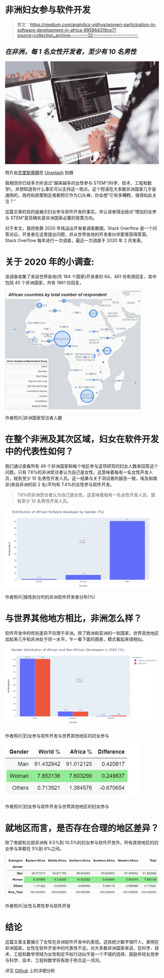 # 非洲妇女参与软件开发

> 原文：<https://medium.com/analytics-vidhya/women-participation-in-software-development-in-africa-995964319ce7?source=collection_archive---------32----------------------->

## ***在非洲，每 1 名女性开发者，至少有 10 名男性***

![](img/3b0121e6793f192fd90983dd505bad8b.png)

照片由[克里斯蒂娜](https://unsplash.com/@wocintechchat)在 [Unsplash](https://unsplash.com/) 拍摄

我相信你已经多次听说过“越来越多的女性参与 STEM”(科学、技术、工程和数学)，并想知道有什么事实可以支持这一观点。这个短语在大多数非洲国家几乎是通用的，政府和政策制定者都把它作为口头禅，你会想“它有多糟糕，值得如此关注？”

这篇文章的目的是展示妇女参与软件开发的事实，并让读者得出结论“增加妇女参与 STEM”是否确实是非洲国家必要的政策方向。

对于本文，我将依靠 2020 年栈溢出开发者调查数据。Stack Overflow 是一个问答论坛，开发者在这里提出问题，并从世界各地的开发者伙伴那里获得答案。Stack Overflow 每年进行一次调查，最近一次调查于 2020 年 2 月发表。

# **关于 2020 年的小调查:**

该调查收集了来自世界各地(共 184 个国家)开发者的 64，461 份有效回复，其中包括 45 个非洲国家，共有 1961 份回复。

![](img/3596fdff337fa785a604ea189e31f50b.png)

作者照片|非洲国家受访者人数

# 在整个非洲及其次区域，妇女在软件开发中的代表性如何？

我们通过查看所有 49 个非洲国家和每个地区参与这项研究的妇女人数来回答这个问题。只有 7.6%的非洲受访者认为自己是女性。这意味着每有一名女性开发人员，就有至少 10 名男性开发人员。这一结果与关于测试者的报告一致，埃及和南非(来自非洲的前 2 名)平均有 7.4%的女性参与软件开发。

> 7.6%的非洲受访者认为自己是女性。这意味着每有一名女性开发人员，就有至少 10 名男性开发人员。

![](img/d35be2e09749416af3c5b32b579b29f9.png)

作者照片|按性别分列的非洲软件开发者分布(%)

# 与世界其他地方相比，非洲怎么样？

软件开发中的性别差异不仅限于非洲。除了欧洲和亚洲的一些国家，世界其他地区加起来几乎和非洲处于同一水平。乍一看下面的图表，模式看起来很相似。

![](img/7591e25a547c50c8fc3122b14494a4a5.png)

作者照片|妇女参与软件开发与世界其他地区的妇女参与

![](img/a60fbf236982e965a5c8e439c1f2ebd3.png)

作者照片|妇女参与软件开发与世界其他地区的妇女参与

# 就地区而言，是否存在合理的地区差异？

除了南部和北部非洲有 9.5%到 10.5%的妇女参与软件开发外，所有其他地区的妇女参与率都在 5%到 6%之间。

![](img/fb22e40d6f3ba357bd2c80de5afb2ff6.png)

作者照片|女性与男性参与软件开发

# 结论

这篇文章主要展示了女性在非洲软件开发中的表现。这些统计数字很吓人，表明在非洲国家，女性在软件开发中的代表性不足。对大多数非洲国家来说，在科学、技术、工程和数学领域为女性制定平权行动似乎是一个不错的选择，鼓励年轻女孩参与科学、技术、工程和数学将有助于弥合这一鸿沟。

详见 [Github](https://github.com/raymonbell01/StackOverflow-Survey-2020) 上的详细分析